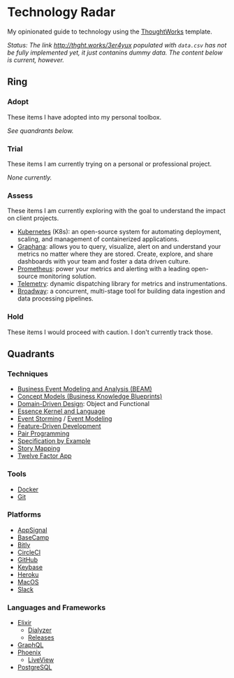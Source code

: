 # Technology Radar

My opinionated guide to technology using the [ThoughtWorks](https://www.thoughtworks.com/radar) template.

_Status: The link http://thght.works/3er4yux populated with `data.csv` has not be fully implemented yet,
it just contanins dummy data. The content below is current, however._

## Ring

### Adopt

These items I have adopted into my personal toolbox.

_See quandrants below._

### Trial

These items I am currently trying on a personal or professional project.

_None currently._

### Assess

These items I am currently exploring with the goal to understand the impact on client projects.

- [Kubernetes](https://kubernetes.io) (K8s): an open-source system for automating deployment, scaling, and management of containerized applications.
- [Graphana](https://grafana.com): allows you to query, visualize, alert on and understand your metrics no matter where they are stored. Create, explore, and share dashboards with your team and foster a data driven culture.
- [Prometheus](https://prometheus.io): power your metrics and alerting with a leading open-source monitoring solution.
- [Telemetry](https://github.com/beam-telemetry/telemetry): dynamic dispatching library for metrics and instrumentations.
- [Broadway](https://hexdocs.pm/broadway): a concurrent, multi-stage tool for building data ingestion and data processing pipelines.

### Hold

These items I would proceed with caution. I don't currently track those.

## Quadrants

### Techniques

- [Business Event Modeling and Analysis (BEAM)](https://github.com/nicholasjhenry/business-event-modeling-and-analysis)
- [Concept Models (Business Knowledge Blueprints)](https://www.brsolutions.com/publications/business-knowledge-blueprints/)
- [Domain-Driven Design](https://github.com/civilcode/playbook/blob/master/education/trails/domain-driven-design.md): Object and Functional
- [Essence Kernel and Language](http://semat.org/documents/20181/57862/formal-18-10-02.pdf/866c80c0-cdc8-488b-bcf8-0c67cb60b5d7)
- [Event Storming](https://www.eventstorming.com) / [Event Modeling](https://eventmodeling.org)
- [Feature-Driven Development](https://books.google.ca/books?id=NhlFAAAAYAAJ)
- [Pair Programming](https://martinfowler.com/articles/on-pair-programming.html)
- [Specification by Example](https://github.com/civilcode/playbook/blob/master/education/trails/specification-by-example.md)
- [Story Mapping](https://www.jpattonassociates.com/user-story-mapping/)
- [Twelve Factor App](https://12factor.net)

### Tools

- [Docker](https://www.docker.com)
- [Git](https://git-scm.com)

### Platforms

- [AppSignal](https://appsignal.com)
- [BaseCamp](https://basecamp.com)
- [Bitly](https://bitly.com)
- [CircleCI](https://circleci.com)
- [GitHub](https://github.com)
- [Keybase](https://keybase.io/)
- [Heroku](https://www.heroku.com)
- [MacOS](https://www.apple.com/macos/)
- [Slack](https://slack.com)

### Languages and Frameworks

- [Elixir](https://elixir-lang.org)
  - [Dialyzer](https://hexdocs.pm/dialyzex/readme.html)
  - [Releases](https://hexdocs.pm/mix/Mix.Tasks.Release.html)
- [GraphQL](https://graphql.org)
- [Phoenix](https://www.phoenixframework.org)
  - [LiveView](https://hexdocs.pm/phoenix_live_view/Phoenix.LiveView.html)
- [PostgreSQL](https://www.postgresql.org)
